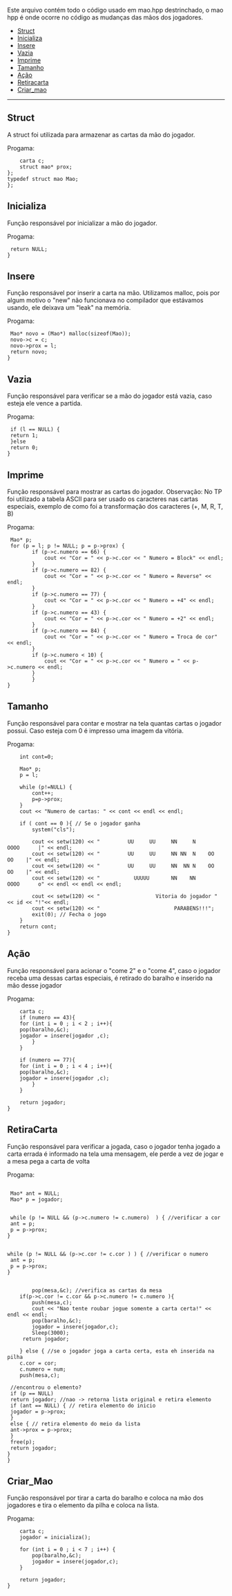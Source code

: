 Este arquivo contém todo o código usado em mao.hpp destrinchado, o mao hpp é onde ocorre no código as mudanças das mãos dos jogadores.

- [Struct](#struct)
- [Inicializa](iniciliza)
- [Insere](#insere)
- [Vazia](#vazia)
- [Imprime](#imprime)
- [Tamanho](#tamanho)
- [Ação](#acao)
- [Retiracarta](#retiracarta)
- [Criar_mao](#criar_mao)

---

## Struct

A struct foi utilizada para armazenar as cartas da mão do jogador.

Progama:
```struct mao { //mao do jogador
    carta c;
    struct mao* prox;
};
typedef struct mao Mao;
};
```

## Inicializa

Função responsável por inicializar a mão do jogador.

Progama:
```Mao* inicializa (void){
 return NULL;
}
```

## Insere

Função responsável por inserir a carta na mão. Utilizamos malloc, pois por algum motivo o "new" 
não funcionava no compilador que estávamos usando, ele deixava um "leak" na memória.

Progama:
```Mao* insere (Mao* l, carta c){ // insere a carta na mao "
 Mao* novo = (Mao*) malloc(sizeof(Mao));
 novo->c = c;
 novo->prox = l;
 return novo;
}
```

## Vazia

Função responsável para verificar se a mão do jogador está vazia, caso esteja ele vence a partida.

Progama:
```int vazia (Mao* l) {//verifica se a mao ta vazia, se sim o jogador vence a partida
 if (l == NULL) {
 return 1;
 }else
 return 0;
}
```

## Imprime

Função responsável para mostrar as cartas do jogador. Observação: No TP foi utilizado a tabela ASCII para ser usado os caracteres nas cartas especiais,
exemplo de como foi a transformação dos caracteres (+, M, R, T, B)

Progama:
```void imprime (Mao* l) { //mostra as cartas do jogador
 Mao* p;
 for (p = l; p != NULL; p = p->prox) {
        if (p->c.numero == 66) {
            cout << "Cor = " << p->c.cor << " Numero = Block" << endl;
        }
        if (p->c.numero == 82) {
            cout << "Cor = " << p->c.cor << " Numero = Reverse" << endl;
        }
        if (p->c.numero == 77) {
            cout << "Cor = " << p->c.cor << " Numero = +4" << endl;
        }
        if (p->c.numero == 43) {
            cout << "Cor = " << p->c.cor << " Numero = +2" << endl;
        }
        if (p->c.numero == 84) {
            cout << "Cor = " << p->c.cor << " Numero = Troca de cor" << endl;  
        }
        if (p->c.numero < 10) {
            cout << "Cor = " << p->c.cor << " Numero = " << p->c.numero << endl;
        }
        }
}
```

## Tamanho

Função responsável para contar e mostrar na tela quantas cartas o jogador possui.
Caso esteja com 0 é impresso uma imagem da vitória.

Progama:
```int tamanho(Mao* l, int id) { // Conta e mosta na tela quantas cartas o jogador tem
    int cont=0;
   
    Mao* p;
    p = l;
   
    while (p!=NULL) {
        cont++;
        p=p->prox;
    }
    cout << "Numero de cartas: " << cont << endl << endl;
 
    if ( cont == 0 ){ // Se o jogador ganha
        system("cls");
       
        cout << setw(120) << "         UU     UU     NN     N      OOOO      |" << endl;
        cout << setw(120) << "         UU     UU     NN NN  N    OO    OO    |" << endl;
        cout << setw(120) << "         UU     UU     NN  NN N    OO    OO    |" << endl;
        cout << setw(120) << "           UUUUU       NN    NN      OOOO      o" << endl << endl << endl;
 
        cout << setw(120) << "                  Vitoria do jogador " << id << "!"<< endl;
        cout << setw(120) << "                        PARABENS!!!";
        exit(0); // Fecha o jogo
    }
    return cont;
}
```

## Ação

Função responsável para acionar o "come 2" e o "come 4", caso o jogador receba uma dessas cartas especiais,
é retirado do baralho e inserido na mão desse jogador

Progama:
```Mao* acao(pilha *baralho, Mao *jogador,int numero){ // Se o numero for 43 ou 77  entra na funcao das cartas "+2" e "+4"
    carta c;
    if (numero == 43){
    for (int i = 0 ; i < 2 ; i++){
    pop(baralho,&c);
    jogador = insere(jogador ,c);
        }
    }
   
    if (numero == 77){
    for (int i = 0 ; i < 4 ; i++){
    pop(baralho,&c);
    jogador = insere(jogador ,c);
        }
    }
   
    return jogador;
}
```

## RetiraCarta

Função responsável para verificar a jogada, caso o jogador tenha jogado a carta errada
é informado na tela uma mensagem, ele perde a vez de jogar e a mesa pega a carta de volta

Progama:
```Mao* retiracarta (Mao* jogador, carta c, pilha *mesa, pilha *baralho,int cor, int num) {
 
 Mao* ant = NULL;
 Mao* p = jogador;
 
 
 while (p != NULL && (p->c.numero != c.numero)  ) { //verificar a cor
 ant = p;
 p = p->prox;
}
 
 
while (p != NULL && (p->c.cor != c.cor ) ) { //verificar o numero        
 ant = p;
 p = p->prox;
}
 
 
        pop(mesa,&c); //verifica as cartas da mesa
    if(p->c.cor != c.cor && p->c.numero != c.numero ){  
        push(mesa,c);
        cout << "Nao tente roubar jogue somente a carta certa!" << endl << endl;
        pop(baralho,&c);
        jogador = insere(jogador,c);
        Sleep(3000);
     return jogador;
   
    } else { //se o jogador joga a carta certa, esta eh inserida na pilha
    c.cor = cor;
    c.numero = num;
    push(mesa,c);
   
 //encontrou o elemento?
 if (p == NULL)
 return jogador; //nao -> retorna lista original e retira elemento
 if (ant == NULL) { // retira elemento do inicio
 jogador = p->prox;
 }
 else { // retira elemento do meio da lista
 ant->prox = p->prox;
 }
 free(p);
 return jogador;
}
}
```

## Criar_Mao

Função responsável por tirar a carta do baralho e coloca na mão dos jogadores e tira o elemento da pilha e coloca na lista.

Progama:
```Mao* criar_mao(pilha *baralho, Mao *jogador) { //tira a carta do baralho e coloca na mao dos jogadores e tira o elemento da pilha e coloca na lista
    carta c;
    jogador = inicializa();
       
    for (int i = 0 ; i < 7 ; i++) {
        pop(baralho,&c);
        jogador = insere(jogador,c);
    }  
   
    return jogador;
}
```
